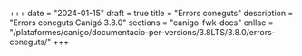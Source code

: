 +++
date        = "2024-01-15"
draft        = true
title       = "Errors coneguts"
description = "Errors coneguts Canigó 3.8.0"
sections    = "canigo-fwk-docs"
enllac		= "/plataformes/canigo/documentacio-per-versions/3.8LTS/3.8.0/errors-coneguts/"
+++
